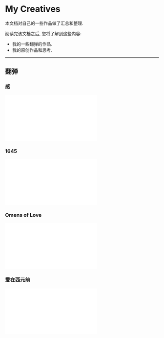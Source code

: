 My Creatives
============

本文档对自己的一些作品做了汇总和整理.

阅读完该文档之后, 您将了解到这些内容:

* 我的一些翻弹的作品.
* 我的原创作品和思考.

--------------------------------------------------------

翻弹
----
### 感
<iframe src="//player.bilibili.com/player.html?aid=87350536&cid=149182020&page=1" scrolling="no" border="0" frameborder="no" framespacing="0" allowfullscreen="true"> </iframe>

### 1645
<iframe src="//player.bilibili.com/player.html?aid=87417840&cid=149370354&page=1" scrolling="no" border="0" frameborder="no" framespacing="0" allowfullscreen="true"> </iframe>

### Omens of Love
<iframe src="//player.bilibili.com/player.html?aid=88021832&cid=150342600&page=1" scrolling="no" border="0" frameborder="no" framespacing="0" allowfullscreen="true"> </iframe>

### 爱在西元前
<iframe src="//player.bilibili.com/player.html?aid=91095824&cid=155554697&page=1" scrolling="no" border="0" frameborder="no" framespacing="0" allowfullscreen="true"> </iframe>
